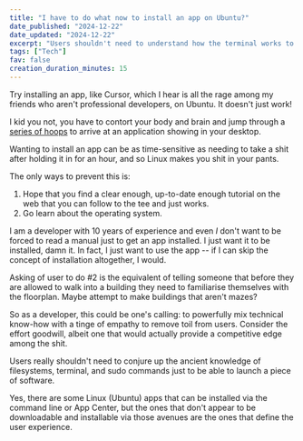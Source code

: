 ```yaml
---
title: "I have to do what now to install an app on Ubuntu?"
date_published: "2024-12-22"
date_updated: "2024-12-22"
excerpt: "Users shouldn't need to understand how the terminal works to use an app. That's why they're called USErs."
tags: ["Tech"]
fav: false
creation_duration_minutes: 15
---
```


Try installing an app, like Cursor, which I hear is all the rage among my friends who aren't professional developers, on Ubuntu. It doesn't just work!

I kid you not, you have to contort your body and brain and jump through a [series of hoops](https://dev.to/mhbaando/how-to-install-cursor-the-ai-editor-on-linux-41dm) to arrive at an application showing in your desktop.

Wanting to install an app can be as time-sensitive as needing to take a shit after holding it in for an hour, and so Linux makes you shit in your pants.

The only ways to prevent this is:

1. Hope that you find a clear enough, up-to-date enough tutorial on the web that you can follow to the tee and just works.
2. Go learn about the operating system.

I am a developer with 10 years of experience and even _I_ don't want to be forced to read a manual just to get an app installed. I just want it to be installed, damn it. In fact, I just want to use the app -- if I can skip the concept of installation altogether, I would.

Asking of user to do #2 is the equivalent of telling someone that before they are allowed to walk into a building they need to familiarise themselves with the floorplan. Maybe attempt to make buildings that aren't mazes?

So as a developer, this could be one's calling: to powerfully mix technical know-how with a tinge of empathy to remove toil from users. Consider the effort goodwill, albeit one that would actually provide a competitive edge among the shit.

Users really shouldn't need to conjure up the ancient knowledge of filesystems, terminal, and sudo commands just to be able to launch a piece of software.

Yes, there are some Linux (Ubuntu) apps that can be installed via the command line or App Center, but the ones that don't appear to be downloadable and installable via those avenues are the ones that define the user experience.
